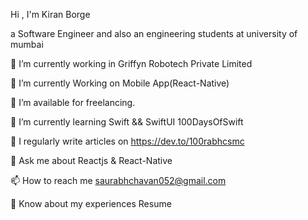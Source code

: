 Hi , I'm Kiran Borge

a Software Engineer and also an engineering students at university of mumbai

🔭 I’m currently working in Griffyn Robotech Private Limited

🌱 I’m currently Working on Mobile App(React-Native)

🤝 I’m available for freelancing.

🌱 I’m currently learning Swift && SwiftUI 100DaysOfSwift                     

📝 I regularly write articles on https://dev.to/100rabhcsmc

💬 Ask me about Reactjs & React-Native

📫 How to reach me saurabhchavan052@gmail.com

📄 Know about my experiences Resume

